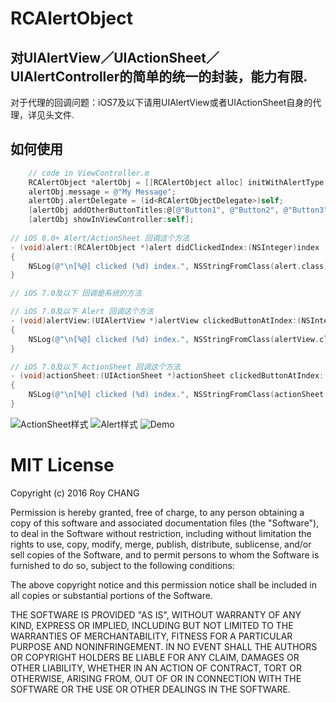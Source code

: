# RCAlertObject
## 对UIAlertView／UIActionSheet／UIAlertController的简单的统一的封装，能力有限.

对于代理的回调问题：iOS7及以下请用UIAlertView或者UIActionSheet自身的代理，详见头文件.

## 如何使用

```Objective-C
    // code in ViewController.m
    RCAlertObject *alertObj = [[RCAlertObject alloc] initWithAlertType:RCAlertTypeAlert title:@"Unity Alert" cancelButtonTitle:@"Cancel" destructiveButtonTitle:@"Destructive"];
    alertObj.message = @"My Message";
    alertObj.alertDelegate = (id<RCAlertObjectDelegate>)self;
    [alertObj addOtherButtonTitles:@[@"Button1", @"Button2", @"Button3"]];
    [alertObj showInViewController:self];
    
// iOS 8.0+ Alert/ActionSheet 回调这个方法
- (void)alert:(RCAlertObject *)alert didClickedIndex:(NSInteger)index
{
    NSLog(@"\n[%@] clicked (%d) index.", NSStringFromClass(alert.class), (int)index);
}

// iOS 7.0及以下 回调是系统的方法

// iOS 7.0及以下 Alert 回调这个方法
- (void)alertView:(UIAlertView *)alertView clickedButtonAtIndex:(NSInteger)buttonIndex
{
    NSLog(@"\n[%@] clicked (%d) index.", NSStringFromClass(alertView.class), (int)buttonIndex);
}

// iOS 7.0及以下 ActionSheet 回调这个方法
- (void)actionSheet:(UIActionSheet *)actionSheet clickedButtonAtIndex:(NSInteger)buttonIndex
{
    NSLog(@"\n[%@] clicked (%d) index.", NSStringFromClass(actionSheet.class), (int)buttonIndex);
}
```

![ActionSheet样式](https://github.com/Hymn-RoyCHANG/RCAlertObject/raw/master/Images/rcalert_1.png)
![Alert样式](https://github.com/Hymn-RoyCHANG/RCAlertObject/raw/master/Images/rcalert_2.png)
![Demo](https://github.com/Hymn-RoyCHANG/RCAlertObject/raw/master/Images/rcalert_3.png)

# MIT License

Copyright (c) 2016 Roy CHANG

Permission is hereby granted, free of charge, to any person obtaining a copy
of this software and associated documentation files (the "Software"), to deal
in the Software without restriction, including without limitation the rights
to use, copy, modify, merge, publish, distribute, sublicense, and/or sell
copies of the Software, and to permit persons to whom the Software is
furnished to do so, subject to the following conditions:

The above copyright notice and this permission notice shall be included in all
copies or substantial portions of the Software.

THE SOFTWARE IS PROVIDED "AS IS", WITHOUT WARRANTY OF ANY KIND, EXPRESS OR
IMPLIED, INCLUDING BUT NOT LIMITED TO THE WARRANTIES OF MERCHANTABILITY,
FITNESS FOR A PARTICULAR PURPOSE AND NONINFRINGEMENT. IN NO EVENT SHALL THE
AUTHORS OR COPYRIGHT HOLDERS BE LIABLE FOR ANY CLAIM, DAMAGES OR OTHER
LIABILITY, WHETHER IN AN ACTION OF CONTRACT, TORT OR OTHERWISE, ARISING FROM,
OUT OF OR IN CONNECTION WITH THE SOFTWARE OR THE USE OR OTHER DEALINGS IN THE
SOFTWARE.
